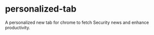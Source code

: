 # personalized-tab
A personalized new tab for chrome to fetch Security news and enhance productivity.
